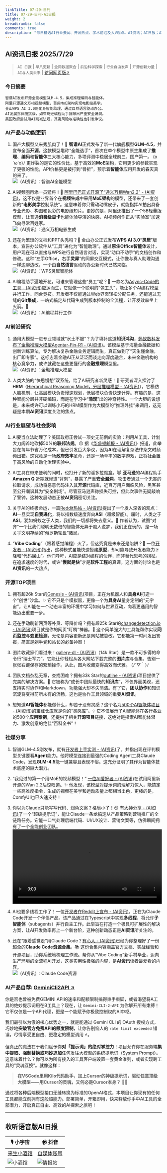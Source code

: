 ```yaml
---
linkTitle: 07-29-日刊
title: 07-29-日刊-AI日报
weight: 2
breadcrumbs: false
comments: true
description: "每日精选AI行业要闻、开源热点、学术前沿及大V观点。AI资讯；AI日报；AI知识库；AI教程；AI资讯日报；AI工具；AI Daily News 。1.  国产大模型又来秀肌肉了！💪 **智谱AI**正式发布了新一代旗舰模型**GLM-4.5**，并宣布全面**开源**。这款模型堪称“全能选手”，首次在单个"
---
```


## AI资讯日报 2025/7/29

>  `AI 日报` | `早八更新` | `全网数据聚合` | `前沿科学探索` | `行业自由发声` | `开源创新力量` | `AI与人类未来` | [访问网页版↗️](https://ai.hubtoday.app/)



### **今日摘要**

```
智谱AI发布开源全能模型GLM-4.5，集成推理编码与智能体。
阿里开源通义万相视频模型，首用MoE架构实现电影级美学。
金山WPS AI 3.0则化身智能助理，通过自然语言驱动办公。
AI发展亦伴随挑战，如亚马逊编程助手就曝出严重安全漏洞。
美国政府尝试用AI削减法规，其高风险与准确性也引发争议。
```

### AI产品与功能更新

1.  国产大模型又来秀肌肉了！💪 **智谱AI**正式发布了新一代旗舰模型**GLM-4.5**，并宣布全面**开源**。这款模型堪称“全能选手”，首次在单个模型中原生集成了**推理**、**编码**和**智能体**三大核心能力，多项评测中稳居全球前三、国产第一。 (o´ω'o)ﾉ 更炸裂的是它的性价比，基于高效的**MoE**架构，它用更少的参数实现了更强的性能，API价格更是被打到“骨折”，预示着**智能体**应用开发的春天真的来了。<br/>![（AI资讯）：智谱AI全能模型](https://cdn.jsdmirror.com/gh/justlovemaki/imagehub@main/images/2025/07/news_01k18y1v7zf0ftr6e8xe81qzb7.avif)<br/>

2.  AI视频圈再添一员猛将！🚀 [阿里巴巴正式开源了“通义万相Wan2.2” - (AI资讯)](https://github.com/Wan-Video/Wan2.2)，这不仅是业界首个在**视频生成**中采用**MoE架构**的模型，还带来了一套创新的“**电影美学**控制系统”。这意味着你只需动动嘴皮子，就能指挥AI拍出具备专业光影、构图和色彩的电影级短片。更妙的是，阿里还推出了一个5B轻量版模型，让普通**消费级显卡**也能体验导演的快感，AI视频创作正从“实验室”加速飞向寻常百姓家。<br/>![（AI资讯）：通义万相电影生成](https://cdn.jsdmirror.com/gh/justlovemaki/imagehub@main/images/2025/07/news_01k18y1wv2f6may5jyngwcbccj.avif)<br/>

3.  还在为繁琐的文档和PPT头秃吗？🤯 金山办公正式发布**WPS AI 3.0**“**灵犀**”版本，宣告办公软件从“工具”进化为“智能助理”。通过**原生Office智能体**设计，用户现在可以直接与WPS进行自然语言对话，实现“动口不动手”的文档创作和修改。这种“左手Office，右手**灵犀**”的同屏交互模式，让你像与真人助理沟通一样边聊边改，一个由**自然语言**驱动的办公新时代已然来临。<br/>![（AI资讯）：WPS灵犀智能体](https://cdn.jsdmirror.com/gh/justlovemaki/imagehub@main/images/2025/07/news_01k18y1yfhe3jsdg9fjrmj9psf.avif)<br/>

4.  AI编程助手遍地开花，可谁来管理这些“员工”呢？🤔 一款名为[Async-Code的工具 - (AI资讯)](https://upload.chinaz.com/2025/0728/6388932249051115798511529.png)应运而生，它就像一个聪明的“包工头”，能让多个AI编程模型并行工作、同台竞技。开发者不仅能通过Web界面轻松分配任务，还能通过无缝的**Git集成**，一站式搞定从代码生成到版本控制的全流程，让开发效率坐上火箭。🚀<br/>![（AI资讯）：AI编程并行工作](https://cdn.jsdmirror.com/gh/justlovemaki/imagehub@main/images/2025/07/news_01k18y3b57e9j85v399v03rp1a.avif)<br/>

### AI前沿研究

1.  通用大模型一进专业领域就“水土不服”？为了填补这道**知识鸿沟**，[蚂蚁数科发布了金融推理大模型Agentar-Fin-R1 - (AI资讯)](https://www.jiqizhixin.com/articles/2025-07-28-10)。该模型基于海量金融数据和创新训练算法，专为解决复杂金融业务逻辑而生，真正做到了“天生懂金融，出厂即专家”。这标志着金融AI正从泛泛而谈走向深度融合，未来金融机构的核心竞争力，或许就藏在这些更懂行的**金融推理**模型里。<br/>![（AI资讯）：金融推理大模型](https://cdn.jsdmirror.com/gh/justlovemaki/imagehub@main/images/2025/07/news_01k18y2d9hejk80tkyha29n2yd.avif)<br/>

2.  人类大脑的“快思慢想”双系统，给了AI研究者新灵感！🧠 研究者深入探讨了**HRM**（[Hierarchical Reasoning Model，分层推理模型 - (AI资讯)](https://arxiv.org/abs/2506.21734)），它模仿人脑机制，让高层模块负责慢速规划，低层模块负责快速计算。有趣的是，这种智能分层并非硬编码，而是在学习中“**涌现**”出的神奇特性。一个大胆的设想是，未来或许可以训练小巧的HRM模型作为大模型的“推理外挂”来调用，这无疑是本期**AI资讯**深度关注的焦点。

### AI行业展望与社会影响

1.  AI要当立法助理了？美国政府正尝试一项史无前例的实验：利用AI工具，计划大刀阔斧地砍掉50%的**联邦法规**。😮 据《[华盛顿邮报 - (AI资讯)](https://pic.chinaz.com/picmap/202306131355463905_0.jpg)》报道，此举旨在每年节省万亿成本，但已引发巨大争议，因为**AI**在理解复杂法律条文时频频出错。这究竟是一场**政府效率**革命，还是一场草率的数字游戏，正将社会置于高风险的自动化治理实验中。

2.  AI工具在带来便利的同时，也打开了新的潘多拉魔盒。😈 **亚马逊**的AI编程助手 **Amazon Q** 近期就惨遭“背刺”，暴露了严重**安全漏洞**。攻击者通过一个无害的拉取请求，成功将恶意代码注入其**开源**代码库，近百万用户面临风险，黑客甚至公开嘲讽其为“安全剧场”。尽管亚马逊声称损失可控，但此次事件无疑敲响了警钟，这种发展动态正被**AI资讯**密切关注。 

3.  关于AI的终极命运，一篇[Reddit热帖 - (AI资讯)](https://www.reddit.com/r/artificial/comments/1mbcdez/ai_will_either_cause_human_extinction_or_make_us/)提出了一个发人深省的观点：**AI**一旦实现**自我进化**，将以指数级速度奔向**ASI**（超级智能）。届时，人类之于**ASI**，犹如蚂蚁之于人类，我们的一切都将失去意义。🐜 作者认为，试图“对齐”一个比我们聪明无数倍的智能体无异于痴人说梦，我们正在玩的，是一场关乎文明存续的“俄罗斯轮盘”赌局。

4.  “**Vibe Coding**”（跟着感觉编程）火了，但这究竟是未来还是陷阱？🤔 一位[开发者 - (AI资讯)](https://x.com/dotey/status/1949522166736728132)指出，这种模式虽能快速搭建**原型**，却可能导致开发者能力下降和“代码屎山”。他们呼吁，AI应是结对编程的伙伴，而非替代思考的拐杖。在追求速度的时代，或许“**慢就是快**”才是**软件工程**的真谛，这方面的讨论也是**AI资讯**的一大热点。

### 开源TOP项目

1.  拥有超26k Star的[Genesis - (AI资讯)](https://github.com/Genesis-Embodied-AI/Genesis)项目，正在为机器人和**具身AI**打造一个“创世”沙盒。✨ 它不只是个模拟器，更像一个为**具身AI**量身定制的“元宇宙”，让AI能在一个动态丰富的环境中学习如何与世界互动，向着更通用的智能迈出重要一步。

2.  还在手动刷新网页等补货、等降价吗？拥有超25k Star的[changedetection.io - (AI资讯)](https://github.com/dgtlmoon/changedetection.io)项目就是你的网页“盯梢”神器。👀 这个简单强大的工具能帮你实现**网页监控**与**变更检测**，无论是内容更新还是网站被篡改，它都能第一时间发出警报，简直是剁手党和站长的必备神器！

3.  图片收藏家们看过来！[gallery-dl - (AI资讯)](https://github.com/mikf/gallery-dl)（14k Star）是一款不可多得的命令行“瑞士军刀”。它能让你轻松从各大网站下载完整的**图片库**与合集，告别一张张右键保存的繁琐操作。从此，图片收藏变得高效而优雅。 (ﾉ´▽｀)ﾉ

4.  团队文档杂乱无章，查找困难？拥有33k Star的[outline - (AI资讯)](https://github.com/outline/outline)项目提供了完美的解决方案。🚀 它被称为“成长中团队最快的**知识库**”，不仅界面美观，还支持实时协作和Markdown，功能强大却不失简洁。有了它，**团队协作**和知识沉淀将变得前所未有的流畅，这也是协作工具领域的重要**AI资讯**。

5.  想知道**AI智能体**都能做什么，却苦于没有灵感？这个名为[500个AI智能体项目 - (AI资讯)](https://github.com/ashishpatel26/500-AI-Agents-Projects)的宝藏仓库就是你的“灵感库”。💡 它不仅展示了AI智能体在各行各业的500个**应用案例**，还提供了相关**开源项目**链接，这绝对是探索AI智能体潜力、激发创意的绝佳“百科全书”！

### 社媒分享

1.  智谱GLM-4.5刚发布，就有[开发者上手实测 - (AI资讯)](https://x.com/dotey/status/1949841254868496887)了，并指出现在评判模型关键要看**Agent**能力。他将模型连接到最强的Coding Agent工具Claude Code，发现**GLM-4.5**能一键兼容且表现不俗。这充分证明了其作为智能体技术底座的巨大潜力。

2.  “我见过的第一个用MoE的视频模型！” [一位AI爱好者 - (AI资讯)](https://x.com/op7418/status/1949831628244525088)在试用阿里新开源的Wan 2.2后惊叹道。✨ 他发现，该模型对提示词的理解力惊人，能搞定一些高难度指令，生成的视频在美学和运动质量上都相当出色，更棒的是，ComfyUI也已火速支持！

3.  你以为Claude只能写写代码、润色文案？格局小了！😏 有[大神分享 - (AI资讯)](https://x.com/tuturetom/status/1949653760571052486)了一个“超级提示词”，能让Claude一条龙搞定从产品策略到营销推广的全链路任务。它能一口气处理后端代码、UI/UX设计、营销文案等，仿佛瞬间拥有了一个全能创业团队。<br/> <video src="https://cdn.jsdmirror.com/gh/justlovemaki/imagehub@main/images/2025/07/news_01k18y2ye1fwsrkwqs9rnzm7zz.mp4" controls="controls" width="100%"></video>

4.  AI也要多线程工作了！一位[开发者在Reddit上宣布 - (AI资讯)](https://www.reddit.com/r/artificial/comments/1mb3zy1/claude_code_x_multithreading/)，正在为Claude Code开发一个伴侣产品。该产品通过在Typescript中实现**多线程**，将允许**子智能体**（subagents）并行自主工作。此举旨在打造一个极具可扩展性的解决方案，让AI开发效率再上一个新台阶，这种创新动态正是**AI资讯**所关注的。

5.  还在“跟着感觉走”用Claude Code？[有心人 - (AI资讯)](https://x.com/shao__meng/status/1949623819645378959)已经为你整理好了一份超全的**Claude Code资源合集**。📚 这份合集内容涵盖官方文档、实战经验和开源项目，助你系统地梳理工作流。帮你从“Vibe Coding”新手村毕业，迈向生产环境的全流程AI开发，这类实用性极强的内容，是**AI资讯**读者最爱看的内容。<br/>![（AI资讯）：Claude Code资源](https://cdn.jsdmirror.com/gh/justlovemaki/imagehub@main/images/2025/07/news_01k18y335gezst3ysfye2pp6pq.avif)<br/>


### **AI产品自荐: [GeminiCli2API ↗️](https://github.com/justlovemaki/Gemini-CLI-2-API)**

你是否也曾被免费GEMINI API的速率和配额限制搞得束手束脚，或者渴望将A工具的绝妙提示词用在B工具上？现在，让 `Gemini-CLI-2-API` 为你解开所有束缚！它不仅仅是一个API代理，更是一个能赋予你极致控制权的AI中枢。

我们最引以为傲的核心优势之一，就是能通过 Gemini CLI 的 OAuth 授权方式，巧妙地**突破官方免费API的额度限制**，让你告别恼人的 `rate limit exceeded` 错误，尽情享受更自由、更稳定的模型调用 ⚡️。

但真正的魔法在于我们赋予你**对「提示词」的绝对掌控力**！项目允许你在服务端**集中提取、强制替换或巧妙追加**任何发往大模型的系统提示词（System Prompt）。这意味着什么？你可以为所有接入的工具客户端设置一套黄金准则，或者实现跨工具的“灵魂互换”。就像这样：

> **在VSCode里用Kilo代码助手，加上Cursor的神级提示词，驱动任意顶级大模型——用Cursor的灵魂，又何必是Cursor本身？** 🧠✨

通过将各种后端模型接口无缝转换为标准的OpenAI格式，本项目让你现有的任何工具都能立刻拥有这般超能力。部署简单，开箱即用，快来释放你手中AI工具的全部潜力，开启真正自由、高效的AI探索之旅吧！


---

## **收听语音版AI日报**

| 🎙️ **小宇宙** | 📹 **抖音** |
| --- | --- |
| [来生小酒馆](https://www.xiaoyuzhoufm.com/podcast/683c62b7c1ca9cf575a5030e)  |   [自媒体账号](https://www.douyin.com/user/MS4wLjABAAAAwpwqPQlu38sO38VyWgw9ZjDEnN4bMR5j8x111UxpseHR9DpB6-CveI5KRXOWuFwG)| 
| ![小酒馆](https://cdn.jsdmirror.com/gh/justlovemaki/imagehub@main/logo/f959f7984e9163fc50d3941d79a7f262.md.png) | ![情报站](https://cdn.jsdmirror.com/gh/justlovemaki/imagehub@main/logo/7fc30805eeb831e1e2baa3a240683ca3.md.png) |

    

